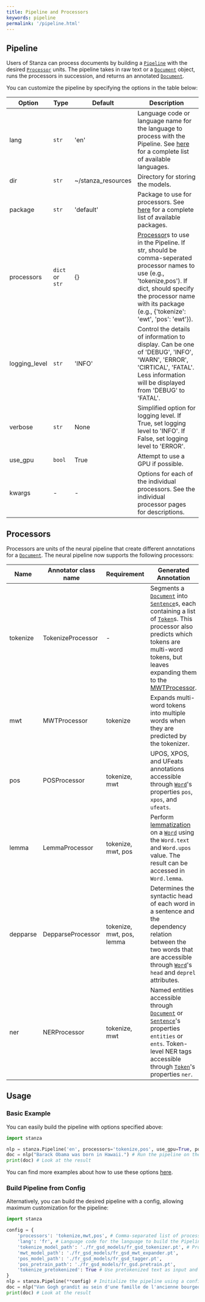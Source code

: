```yaml
---
title: Pipeline and Processors
keywords: pipeline
permalink: '/pipeline.html'
---
```


## Pipeline

Users of Stanza can process documents by building a [`Pipeline`](pipeline.md#pipeline) with the desired [`Processor`](pipeline.md#processors) units.  The pipeline takes in raw text or a [`Document`](data_objects.md#document) object, runs the processors in succession, and returns an annotated [`Document`](data_objects.md#document).

You can customize the pipeline by specifying the options in the table below:

| Option | Type | Default | Description |
| --- | --- | --- | --- |
| lang | `str` | 'en' | Language code or language name for the language to process with the Pipeline.  See [here](models.md) for a complete list of available languages. |
| dir | `str` | ~/stanza_resources | Directory for storing the models. |
| package | `str` | 'default' | Package to use for processors. See [here](models.md) for a complete list of available packages. |
| processors | `dict` or `str` | {} | [Processor](pipeline.md#processors)s to use in the Pipeline. If str, should be comma-seperated processor names to use (e.g., 'tokenize,pos'). If dict, should specify the processor name with its package (e.g., {'tokenize': 'ewt', 'pos': 'ewt'}).  |
| logging_level | `str` | 'INFO' | Control the details of information to display. Can be one of 'DEBUG', 'INFO', 'WARN', 'ERROR', 'CIRTICAL', 'FATAL'. Less information will be displayed from 'DEBUG' to 'FATAL'. |
| verbose | `str` | None | Simplified option for logging level. If True, set logging level to 'INFO'. If False, set logging level to 'ERROR'.  |
| use_gpu | `bool` | True | Attempt to use a GPU if possible. |
| kwargs | - | - | Options for each of the individual processors. See the individual processor pages for descriptions. |

## Processors

Processors are units of the neural pipeline that create different annotations for a [`Document`](data_objects.md#document). The neural pipeline now supports the following processors:

| Name | Annotator class name | Requirement | Generated Annotation | Description |
| --- | --- | --- | --- | --- | 
| tokenize | TokenizeProcessor | - | Segments a [`Document`](data_objects.md#document) into [`Sentence`](data_objects.md#sentence)s, each containing a list of [`Token`](data_objects.md#token)s. This processor also predicts which tokens are multi-word tokens, but leaves expanding them to the [MWTProcessor](mwt.md). | Tokenizes the text and performs sentence segmentation. |
| mwt | MWTProcessor | tokenize | Expands multi-word tokens into multiple words when they are predicted by the tokenizer. | Expands [multi-word tokens (MWT)](https://universaldependencies.org/u/overview/tokenization.html) predicted by the [TokenizeProcessor](tokenize.md). |
| pos | POSProcessor | tokenize, mwt | UPOS, XPOS, and UFeats annotations accessible through [`Word`](data_objects.md#word)'s properties `pos`, `xpos`, and `ufeats`. | Labels tokens with their [universal POS (UPOS) tags](https://universaldependencies.org/u/pos/), treebank-specific POS (XPOS) tags, and [universal morphological features (UFeats)](https://universaldependencies.org/u/feat/index.html). |
| lemma | LemmaProcessor | tokenize, mwt, pos | Perform [lemmatization](https://en.wikipedia.org/wiki/Lemmatisation) on a [`Word`](data_objects.md#word) using the `Word.text` and `Word.upos` value. The result can be accessed in `Word.lemma`. | Generates the word lemmas for all tokens in the corpus. |
| depparse | DepparseProcessor | tokenize, mwt, pos, lemma | Determines the syntactic head of each word in a sentence and the dependency relation between the two words that are accessible through [`Word`](data_objects.md#word)'s `head` and `deprel` attributes. | Provides an accurate syntactic dependency parser. |
| ner | NERProcessor | tokenize, mwt | Named entities accessible through [`Document`](data_objects.md#document) or [`Sentence`](data_objects.md#sentence)'s properties `entities` or `ents`. Token-level NER tags accessible through [`Token`](data_objects.md#token)'s properties `ner`. | Recognize named entities for all token spans in the corpus. |

## Usage

### Basic Example

You can easily build the pipeline with options specified above:

```python
import stanza

nlp = stanza.Pipeline('en', processors='tokenize,pos', use_gpu=True, pos_batch_size=3000) # Build the pipeline, specify part-of-speech processor's batch size
doc = nlp("Barack Obama was born in Hawaii.") # Run the pipeline on the input text
print(doc) # Look at the result
```

You can find more examples about how to use these options [here](installation_usage.md#pipeline-building).

### Build Pipeline from Config 

Alternatively, you can build the desired pipeline with a config, allowing maximum customization for the pipeline:

```python
import stanza

config = {
	'processors': 'tokenize,mwt,pos', # Comma-separated list of processors to use
	'lang': 'fr', # Language code for the language to build the Pipeline in
	'tokenize_model_path': './fr_gsd_models/fr_gsd_tokenizer.pt', # Processor-specific arguments are set with keys "{processor_name}_{argument_name}"
	'mwt_model_path': './fr_gsd_models/fr_gsd_mwt_expander.pt',
	'pos_model_path': './fr_gsd_models/fr_gsd_tagger.pt',
	'pos_pretrain_path': './fr_gsd_models/fr_gsd.pretrain.pt',
	'tokenize_pretokenized': True # Use pretokenized text as input and disable tokenization
}
nlp = stanza.Pipeline(**config) # Initialize the pipeline using a configuration dict
doc = nlp("Van Gogh grandit au sein d'une famille de l'ancienne bourgeoisie .") # Run the pipeline on the pretokenized input text
print(doc) # Look at the result
```

